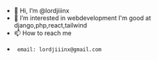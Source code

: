 - 👋 Hi, I’m @lordjiiinx
- 👀 I’m interested in webdevelopment
  I'm good at django,php,react,tailwind
- 📫 How to reach me
-      email: lordjiiinx@gmail.com


<!---
lordjiiinx/lordjiiinx is a ✨ special ✨ repository because its `README.md` (this file) appears on your GitHub profile.
You can click the Preview link to take a look at your changes.
--->
